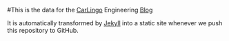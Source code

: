 #This is the data for the [CarLingo](http://www.carlingo.com) Engineering [Blog](https://carlingo.github.io/)

It is automatically transformed by [Jekyll](http://github.com/mojombo/jekyll) into a static site whenever we push this repository to GitHub.
